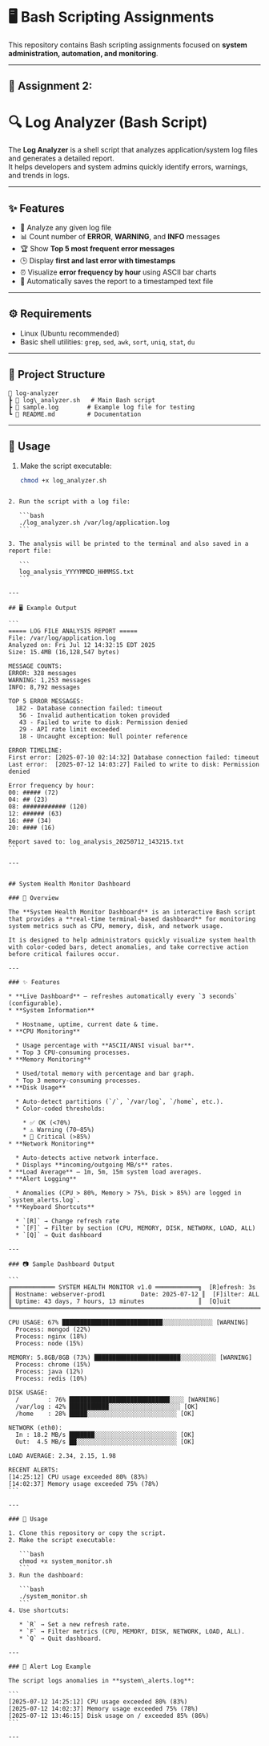 # 🖥️ Bash Scripting Assignments

This repository contains Bash scripting assignments focused on **system administration, automation, and monitoring**.

---

## 📌 Assignment 2:
# 🔍 Log Analyzer (Bash Script)

The **Log Analyzer** is a shell script that analyzes application/system log files and generates a detailed report.  
It helps developers and system admins quickly identify errors, warnings, and trends in logs.  

---

## ✨ Features
- 📂 Analyze any given log file  
- 📊 Count number of **ERROR**, **WARNING**, and **INFO** messages  
- 🏆 Show **Top 5 most frequent error messages**  
- 🕒 Display **first and last error with timestamps**  
- ⏰ Visualize **error frequency by hour** using ASCII bar charts  
- 💾 Automatically saves the report to a timestamped text file  

---

## ⚙️ Requirements
- Linux (Ubuntu recommended)  
- Basic shell utilities: `grep`, `sed`, `awk`, `sort`, `uniq`, `stat`, `du`  

---

## 📂 Project Structure
```
📁 log-analyzer
┣ 📜 log\_analyzer.sh   # Main Bash script
┣ 📜 sample.log        # Example log file for testing
┗ 📜 README.md         # Documentation

````

---

## 🚀 Usage

1. Make the script executable:
   ```bash
   chmod +x log_analyzer.sh
````

2. Run the script with a log file:

   ```bash
   ./log_analyzer.sh /var/log/application.log
   ```

3. The analysis will be printed to the terminal and also saved in a report file:

   ```
   log_analysis_YYYYMMDD_HHMMSS.txt
   ```

---

## 🖥️ Example Output

```
===== LOG FILE ANALYSIS REPORT =====
File: /var/log/application.log
Analyzed on: Fri Jul 12 14:32:15 EDT 2025
Size: 15.4MB (16,128,547 bytes)

MESSAGE COUNTS:
ERROR: 328 messages
WARNING: 1,253 messages
INFO: 8,792 messages

TOP 5 ERROR MESSAGES:
  182 - Database connection failed: timeout
   56 - Invalid authentication token provided
   43 - Failed to write to disk: Permission denied
   29 - API rate limit exceeded
   18 - Uncaught exception: Null pointer reference

ERROR TIMELINE:
First error: [2025-07-10 02:14:32] Database connection failed: timeout
Last error:  [2025-07-12 14:03:27] Failed to write to disk: Permission denied

Error frequency by hour:
00: ##### (72)
04: ## (23)
08: ############ (120)
12: ###### (63)
16: ### (34)
20: #### (16)

Report saved to: log_analysis_20250712_143215.txt
```

---


## System Health Monitor Dashboard

### 📖 Overview

The **System Health Monitor Dashboard** is an interactive Bash script that provides a **real-time terminal-based dashboard** for monitoring system metrics such as CPU, memory, disk, and network usage.

It is designed to help administrators quickly visualize system health with color-coded bars, detect anomalies, and take corrective action before critical failures occur.

---

### ✨ Features

* **Live Dashboard** – refreshes automatically every `3 seconds` (configurable).
* **System Information**

  * Hostname, uptime, current date & time.
* **CPU Monitoring**

  * Usage percentage with **ASCII/ANSI visual bar**.
  * Top 3 CPU-consuming processes.
* **Memory Monitoring**

  * Used/total memory with percentage and bar graph.
  * Top 3 memory-consuming processes.
* **Disk Usage**

  * Auto-detect partitions (`/`, `/var/log`, `/home`, etc.).
  * Color-coded thresholds:

    * ✅ OK (<70%)
    * ⚠️ Warning (70–85%)
    * 🔴 Critical (>85%)
* **Network Monitoring**

  * Auto-detects active network interface.
  * Displays **incoming/outgoing MB/s** rates.
* **Load Average** – 1m, 5m, 15m system load averages.
* **Alert Logging**

  * Anomalies (CPU > 80%, Memory > 75%, Disk > 85%) are logged in `system_alerts.log`.
* **Keyboard Shortcuts**

  * `[R]` → Change refresh rate
  * `[F]` → Filter by section (CPU, MEMORY, DISK, NETWORK, LOAD, ALL)
  * `[Q]` → Quit dashboard

---

### 📷 Sample Dashboard Output

```
╔════════════ SYSTEM HEALTH MONITOR v1.0 ════════════╗  [R]efresh: 3s
║ Hostname: webserver-prod1          Date: 2025-07-12 ║  [F]ilter: ALL
║ Uptime: 43 days, 7 hours, 13 minutes               ║  [Q]uit
╚═══════════════════════════════════════════════════════════════════════╝

CPU USAGE: 67% ████████████████████████████░░░░░░░░░░░░░░ [WARNING]
  Process: mongod (22%)
  Process: nginx (18%)
  Process: node (15%)

MEMORY: 5.8GB/8GB (73%) ████████████████████████░░░░░░░░░░ [WARNING]
  Process: chrome (15%)
  Process: java (12%)
  Process: redis (10%)

DISK USAGE:
  /        : 76% ████████████████████████████░░░░ [WARNING]
  /var/log : 42% ███████████░░░░░░░░░░░░░░░░░░░░ [OK]
  /home    : 28% █████░░░░░░░░░░░░░░░░░░░░░░░░░ [OK]

NETWORK (eth0):
  In : 18.2 MB/s ███████░░░░░░░░░░░░░░░░░░░░░░░ [OK]
  Out:  4.5 MB/s ██░░░░░░░░░░░░░░░░░░░░░░░░░░░░ [OK]

LOAD AVERAGE: 2.34, 2.15, 1.98

RECENT ALERTS:
[14:25:12] CPU usage exceeded 80% (83%)
[14:02:37] Memory usage exceeded 75% (78%)
```

---

### 🚀 Usage

1. Clone this repository or copy the script.
2. Make the script executable:

   ```bash
   chmod +x system_monitor.sh
   ```
3. Run the dashboard:

   ```bash
   ./system_monitor.sh
   ```
4. Use shortcuts:

   * `R` → Set a new refresh rate.
   * `F` → Filter metrics (CPU, MEMORY, DISK, NETWORK, LOAD, ALL).
   * `Q` → Quit dashboard.

---

### 📝 Alert Log Example

The script logs anomalies in **system\_alerts.log**:

```
[2025-07-12 14:25:12] CPU usage exceeded 80% (83%)
[2025-07-12 14:02:37] Memory usage exceeded 75% (78%)
[2025-07-12 13:46:15] Disk usage on / exceeded 85% (86%)
```

---

